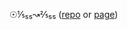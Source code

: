 ☉⅕₅₅↝⅖₅₅ ([repo](../../../../../../../../braydeme-n12-2j4.6a54/tree/main/☉⅕₅₅↝⅖₅₅) or [page](../../../../../../braydeme-n12-2j4.6a54/☉⅕₅₅↝⅖₅₅))
